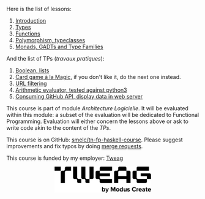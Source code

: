 <!-- This is the TOC for GitHub pages, i.e. the root of
     https://smelc.github.io/tn-fp-haskell-course/slides/ -->

Here is the list of lessons:

1. [Introduction](course-01.md)
1. [Types](course-02.md)
1. [Functions](course-03.md)
1. [Polymorphism, typeclasses](course-04.md)
1. [Monads, GADTs and Type Families](course-05.md)

And the list of TPs (_travaux pratiques_):

1. [Boolean, lists](https://github.com/smelc/tn-fp-haskell-course/blob/main/tps/TP1.hs)
1. [Card game à la Magic](https://github.com/smelc/tn-fp-haskell-course/blob/main/tps/TP2.hs), if you don't like it, do the next one instead.
1. [URL filtering](https://github.com/smelc/tn-fp-haskell-course/blob/main/tps/TP3.hs)
1. [Arithmetic evaluator, tested against python3](https://github.com/smelc/tn-fp-haskell-course/blob/main/tps/TP4.hs)
1. [Consuming GitHub API, display data in web server](https://github.com/smelc/tn-fp-haskell-course/blob/main/tps/TP5.hs)

This course is part of module _Architecture Logicielle_. It will be evaluated
within this module: a subset of the evaluation will be dedicated to Functional
Programming. Evaluation will either concern the lessons above or ask
to write code akin to the content of the _TPs_.

This course is on GitHub: [smelc/tn-fp-haskell-course](https://github.com/smelc/tn-fp-haskell-course).
Please suggest improvements and fix typos by doing [merge requests](https://docs.github.com/en/github/collaborating-with-pull-requests/proposing-changes-to-your-work-with-pull-requests/creating-a-pull-request).

This course is funded by my employer: [Tweag](https://tweag.io/)

<p align="center">
  <a href="https://tweag.io/"><img src="img/tweag_logo_black.png" height="68"/></a>
</p>

